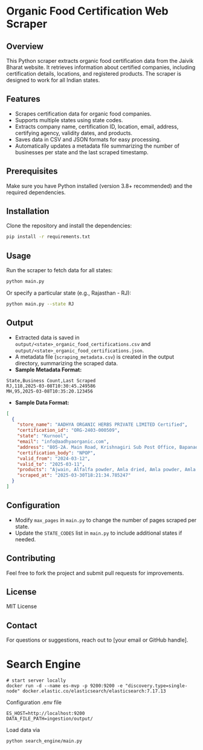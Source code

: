 # Organic Food Certification Web Scraper

## Overview

This Python scraper extracts organic food certification data from the Jaivik Bharat website. It retrieves information about certified companies, including certification details, locations, and registered products. The scraper is designed to work for all Indian states.

## Features
- Scrapes certification data for organic food companies.
- Supports multiple states using state codes.
- Extracts company name, certification ID, location, email, address, certifying agency, validity dates, and products.
- Saves data in CSV and JSON formats for easy processing.
- Automatically updates a metadata file summarizing the number of businesses per state and the last scraped timestamp.

## Prerequisites
Make sure you have Python installed (version 3.8+ recommended) and the required dependencies.

## Installation
Clone the repository and install the dependencies:
```sh
pip install -r requirements.txt
```

## Usage
Run the scraper to fetch data for all states:
```sh
python main.py
```
Or specify a particular state (e.g., Rajasthan - RJ):
```sh
python main.py --state RJ
```

## Output
- Extracted data is saved in `output/<state>_organic_food_certifications.csv` and `output/<state>_organic_food_certifications.json`.
- A metadata file (`scraping_metadata.csv`) is created in the output directory, summarizing the scraped data.
- **Sample Metadata Format:**
```csv
State,Business Count,Last Scraped
RJ,118,2025-03-08T10:30:45.249586
MH,95,2025-03-08T10:35:20.123456
```
- **Sample Data Format:**
```json
[
  {
    "store_name": "AADHYA ORGANIC HERBS PRIVATE LIMITED Certified",
    "certification_id": "ORG-2403-000509",
    "state": "Kurnool",
    "email": "info@aadhyaorganic.com",
    "address": "805-2A. Main Road, Krishnagiri Sub Post Office, Bapanadoddi Village, Kurnool, Andhra Pradesh",
    "certification_body": "NPOP",
    "valid_from": "2024-03-12",
    "valid_to": "2025-03-11",
    "products": "Ajwain, Alfalfa powder, Amla dried, Amla powder, Amla TBC",
    "scraped_at": "2025-03-30T18:21:34.785247"
  }
]

```

## Configuration
- Modify `max_pages` in `main.py` to change the number of pages scraped per state.
- Update the `STATE_CODES` list in `main.py` to include additional states if needed.

## Contributing
Feel free to fork the project and submit pull requests for improvements.

## License
MIT License

## Contact
For questions or suggestions, reach out to [your email or GitHub handle].

# Search Engine 

```shell
# start server locally 
docker run -d --name es-mvp -p 9200:9200 -e "discovery.type=single-node" docker.elastic.co/elasticsearch/elasticsearch:7.17.13

```
Configuration .env file
```shell
ES_HOST=http://localhost:9200
DATA_FILE_PATH=ingestion/output/

```

Load data via
```shell
python search_engine/main.py

```